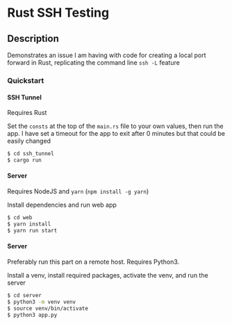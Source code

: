 # Rust SSH Testing

## Description

Demonstrates an issue I am having with code for creating a local port forward in Rust, replicating the command line `ssh -L` feature

### Quickstart

#### SSH Tunnel
Requires Rust

Set the `consts` at the top of the `main.rs` file to your own values, then run the app. 
I have set a timeout for the app to exit after 0 minutes but that could be easily changed
```bash
$ cd ssh_tunnel
$ cargo run
```

#### Server
Requires NodeJS and `yarn` (`npm install -g yarn`)

Install dependencies and run web app
```bash
$ cd web
$ yarn install
$ yarn run start
```

#### Server
Preferably run this part on a remote host. Requires Python3.

Install a venv, install required packages, activate the venv, and run the server 
```bash
$ cd server
$ python3 -m venv venv
$ source venv/bin/activate
$ python3 app.py
```

